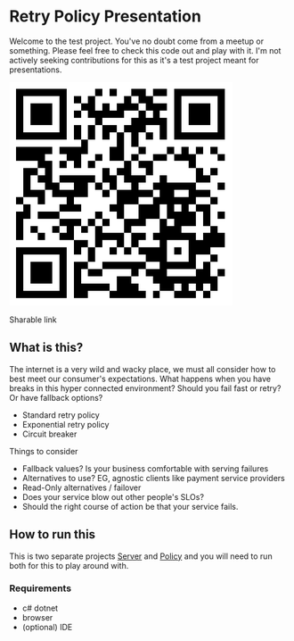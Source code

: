 # Retry Policy Presentation

Welcome to the test project. You've no doubt come from a meetup or something. Please feel free to check this code out and play with it. I'm not actively seeking contributions for this as it's a test project meant for presentations.

![qrcode](./docs/presentation.png)

Sharable link

## What is this?

The internet is a very wild and wacky place, we must all consider how to best meet our consumer's expectations. What happens when you have breaks in this hyper connected environment? Should you fail fast or retry? Or have fallback options?

- Standard retry policy
- Exponential retry policy
- Circuit breaker

Things to consider

- Fallback values? Is your business comfortable with serving failures
- Alternatives to use? EG, agnostic clients like payment service providers
- Read-Only alternatives / failover
- Does your service blow out other people's SLOs?
- Should the right course of action be that your service fails.

## How to run this

This is two separate projects [Server](./Server/) and [Policy](./Policy/) and you will need to run both for this to play around with.

### Requirements

- c# dotnet
- browser
- (optional) IDE
